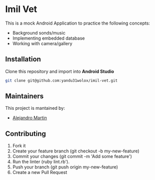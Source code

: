 # Imil Vet

This is a mock Android Application to practice the following concepts:
- Background sonds/music
- Implementing embedded database
- Working with camera/gallery

## Installation
Clone this repository and import into **Android Studio**
```bash
git clone git@github.com:yandu31wolox/imil-vet.git
```

## Maintainers
This project is mantained by:
* [Alejandro Martin](http://github.com/yandu31)


## Contributing
1. Fork it
2. Create your feature branch (git checkout -b my-new-feature)
3. Commit your changes (git commit -m 'Add some feature')
4. Run the linter (ruby lint.rb').
5. Push your branch (git push origin my-new-feature)
6. Create a new Pull Request
